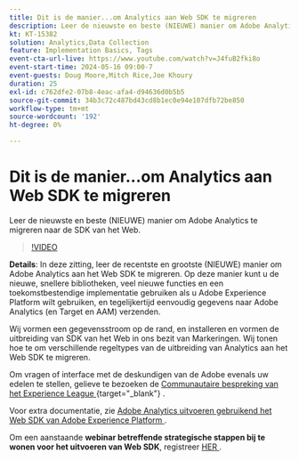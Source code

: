 ```yaml
---
title: Dit is de manier...om Analytics aan Web SDK te migreren
description: Leer de nieuwste en beste (NIEUWE) manier om Adobe Analytics te migreren naar de Web SDK
kt: KT-15382
solution: Analytics,Data Collection
feature: Implementation Basics, Tags
event-cta-url-live: https://www.youtube.com/watch?v=J4fuB2fki8o
event-start-time: 2024-05-16 09:00-7
event-guests: Doug Moore,Mitch Rice,Joe Khoury
duration: 25
exl-id: c762dfe2-07b8-4eac-afa4-d94636d0b5b5
source-git-commit: 34b3c72c487bd43cd8b1ec0e94e107dfb72be850
workflow-type: tm+mt
source-wordcount: '192'
ht-degree: 0%

---
```


# Dit is de manier...om Analytics aan Web SDK te migreren

Leer de nieuwste en beste (NIEUWE) manier om Adobe Analytics te migreren naar de SDK van het Web.

>[!VIDEO](https://video.tv.adobe.com/v/3428791/?quality=12&learn=on)

**Details**: In deze zitting, leer de recentste en grootste (NIEUWE) manier om Adobe Analytics aan het Web SDK te migreren. Op deze manier kunt u de nieuwe, snellere bibliotheken, veel nieuwe functies en een toekomstbestendige implementatie gebruiken als u Adobe Experience Platform wilt gebruiken, en tegelijkertijd eenvoudig gegevens naar Adobe Analytics (en Target en AAM) verzenden.

Wij vormen een gegevensstroom op de rand, en installeren en vormen de uitbreiding van SDK van het Web in ons bezit van Markeringen. Wij tonen hoe te om verschillende regeltypes van de uitbreiding van Analytics aan het Web SDK te migreren.

Om vragen of interface met de deskundigen van de Adobe evenals uw edelen te stellen, gelieve te bezoeken de [ Communautaire bespreking van het Experience League ](https://experienceleaguecommunities.adobe.com/t5/adobe-experience-platform-data/experience-league-live-post-session-discussion-this-is-the-way/m-p/673538){target="_blank"} .

Voor extra documentatie, zie [ Adobe Analytics uitvoeren gebruikend het Web SDK van Adobe Experience Platform ](https://experienceleague.adobe.com/en/docs/analytics/implementation/aep-edge/web-sdk/overview).

Om een aanstaande **webinar betreffende strategische stappen bij te wonen voor het uitvoeren van Web SDK**, registreer [ HER ](https://engage.adobe.com/step_by_step_guide_implement.html).
